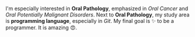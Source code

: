 I'm especially interested in **Oral Pathology**, emphasized in *Oral Cancer* and *Oral Potentially Malignant Disorders*.
Next to **Oral Pathology**, my study area is **programming language**, especially in *Git*.
My final goal is :sparkles: to be a programmer.
It is amazing :heart_eyes:.
